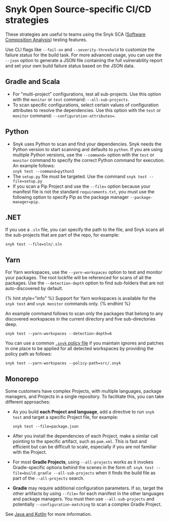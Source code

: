 # Snyk Open Source-specific CI/CD strategies

These strategies are useful to teams using the Snyk SCA ([Software Composition Analysis](https://snyk.io/blog/what-is-software-composition-analysis-sca-and-does-my-company-need-it/)) testing features.

Use CLI flags like `--fail-on` and `--severity-threshold` to customize the failure status for the build task. For more advanced usage, you can use the `--json` option to generate a JSON file containing the full vulnerability report and set your own build failure status based on the JSON data.

## Gradle and Scala

* For "multi-project" configurations, test all sub-projects. Use this option with the `monitor` or `test` command: `--all-sub-projects`.
* To scan specific configurations, select certain values of configuration attributes to resolve the dependencies. Use this option with the `test` or `monitor` command: `--configuration-attributes=`.

## Python

* Snyk uses Python to scan and find your dependencies. Snyk needs the Python version to start scanning and defaults to `python`. If you are using multiple Python versions, use the `--command=` option with the `test` or `monitor` command to specify the correct Python command for execution. An example follows:\
  `snyk test --command=python3`
* The `setup.py` file must be targeted. Use the command `snyk test --file=setup.py`
* If you scan a Pip Project and use the `--file=` option because your manifest file is not the standard `requirements.txt`, you must use the following option to specify Pip as the package manager `--package-manager=pip.`

## .NET

If you use a `.sln` file, you can specify the path to the file, and Snyk scans all the sub-projects that are part of the repo, for example:

```
snyk test --file=sln/.sln
```

## Yarn

For Yarn workspaces, use the `--yarn-workspaces` option to test and monitor your packages. The root lockfile will be referenced for scans of all the packages. Use the `--detection-depth` option to find sub-folders that are not auto-discovered by default.

{% hint style="info" %}
Support for Yarn workspaces is available for the `snyk test` and `snyk monitor` commands only.
{% endhint %}

An example command follows to scan only the packages that belong to any discovered workspaces in the current directory and five sub-directories deep.

```
snyk test --yarn-workspaces --detection-depth=6
```

You can use a common [`.snyk` policy file](../../../manage-risk/policies/the-.snyk-file.md) if you maintain ignores and patches in one place to be applied for all detected workspaces by providing the policy path as follows:

```
snyk test --yarn-workspaces --policy-path=src/.snyk
```

## Monorepo

Some customers have complex Projects, with multiple languages, package managers, and Projects in a single repository. To facilitate this, you can take different approaches:

*   As you build **each Project and language**, add a directive to run `snyk test` and target a specific Project file, for example:

    ```
    snyk test --file=package.json
    ```
* After you install the dependencies of each Project, make a similar call pointing to the specific artifact, such as `pom.xml`. This is fast and efficient but can be difficult to scale, especially if you are not familiar with the Project.
* For most **Gradle Projects**, using `--all-projects` works as it invokes Gradle-specific options behind the scenes in the form of: `snyk test --file=build.gradle --all-sub-projects` when it finds the build file as part of the `--all-projects` search.
* **Gradle** may require additional configuration parameters. If so, target the other artifacts by using `--file=` for each manifest in the other languages and package managers. You must then use `--all-sub-projects` and potentially `--configuration-matching` to scan a complex Gradle Project.

See [Java and Kotlin](../../../supported-languages-package-managers-and-frameworks/java-and-kotlin/) for more information.

##
